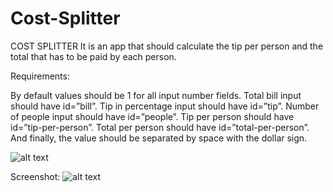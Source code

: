 # Cost-Splitter

COST SPLITTER
It is an app that should calculate the tip per person and the total that has to be paid by each person.

Requirements:

By default values should be 1 for all input number fields.
Total bill input should have id=”bill”.
Tip in percentage input should have id=”tip”.
Number of people input should have id=”people”.
Tip per person should have id=”tip-per-person”.
Total per person should have id=”total-per-person”.
And finally, the value should be separated by space with the dollar sign.

![alt text](github.com/adrioro/Cost-Splitter/blobl/master/images.css/writeUp.jpg)

Screenshot:
![alt text](github.com/adrioro/Cost-Splitter/blobl/master/images.css/ScreenShot02.png)
